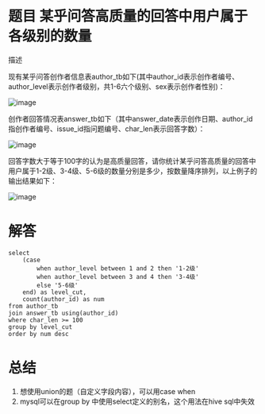 # 题目 某乎问答高质量的回答中用户属于各级别的数量

描述


现有某乎问答创作者信息表author_tb如下(其中author_id表示创作者编号、author_level表示创作者级别，共1-6六个级别、sex表示创作者性别)：

![image](https://github.com/user-attachments/assets/ebfb634a-b30f-4f06-93d7-c068037a7288)

创作者回答情况表answer_tb如下（其中answer_date表示创作日期、author_id指创作者编号、issue_id指问题编号、char_len表示回答字数）：

![image](https://github.com/user-attachments/assets/d585c2d0-e1bb-4881-96df-9181d8700258)

回答字数大于等于100字的认为是高质量回答，请你统计某乎问答高质量的回答中用户属于1-2级、3-4级、5-6级的数量分别是多少，按数量降序排列，以上例子的输出结果如下：

![image](https://github.com/user-attachments/assets/a25a2944-610a-4552-a77b-1dc869abc6bd)

# 解答

```mysql
select
    (case
        when author_level between 1 and 2 then '1-2级'
        when author_level between 3 and 4 then '3-4级'
        else '5-6级'
    end) as level_cut,
    count(author_id) as num
from author_tb
join answer_tb using(author_id)
where char_len >= 100
group by level_cut
order by num desc
```

# 总结

1. 想使用union的题（自定义字段内容），可以用case when
2. mysql可以在group by 中使用select定义的别名，这个用法在hive sql中失效
